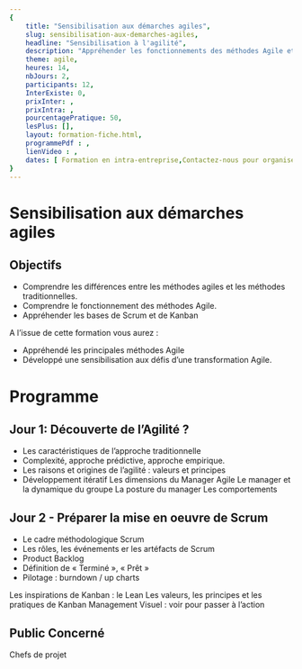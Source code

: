 ```yaml
---
{
	title: "Sensibilisation aux démarches agiles",
	slug: sensibilisation-aux-demarches-agiles, 
	headline: "Sensibilisation à l'agilité",
	description: "Appréhender les fonctionnements des méthodes Agile et les défis liées à une transformation Agile ",
	theme: agile,
	heures: 14,
	nbJours: 2,
	participants: 12,
	InterExiste: 0,
	prixInter: ,
	prixIntra: ,
	pourcentagePratique: 50,
	lesPlus: [],
	layout: formation-fiche.html, 
	programmePdf : ,
	lienVideo : ,
	dates: [ Formation en intra-entreprise,Contactez-nous pour organiser votre formation ! ]
}
---
```

# Sensibilisation aux démarches agiles #
## Objectifs ##
* Comprendre les différences entre les méthodes agiles et les méthodes traditionnelles.
* Comprendre le fonctionnement des méthodes Agile.
* Appréhender les bases de Scrum et de Kanban 

A l’issue de cette formation vous aurez :
* Appréhendé les principales méthodes Agile 
* Développé une sensibilisation aux défis d’une transformation Agile.

# Programme #
## Jour 1: Découverte de l’Agilité ?  ##
 
* Les caractéristiques de l’approche traditionnelle
* Complexité, approche prédictive, approche empirique.
* Les raisons et origines de l’agilité : valeurs et principes
* Développement itératif
Les dimensions du Manager Agile
Le manager et la dynamique du groupe
La posture du manager
Les comportements

## Jour 2 - Préparer la mise en oeuvre de Scrum ##
* Le cadre méthodologique Scrum
* Les rôles, les événements er les artéfacts
de Scrum
* Product Backlog
* Définition de « Terminé », « Prêt »
* Pilotage : burndown / up charts

Les inspirations de Kanban : le Lean
Les valeurs, les principes et les pratiques
de Kanban
Management Visuel : voir pour passer à
l’action

## Public Concerné ##

Chefs de projet
